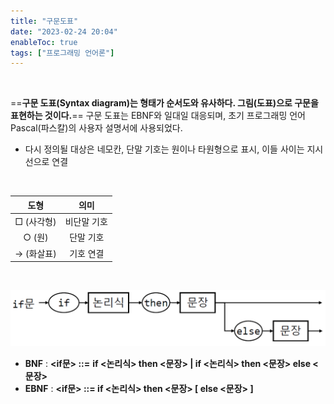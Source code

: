 ```yaml
---
title: "구문도표"
date: "2023-02-24 20:04"
enableToc: true
tags: ["프로그래밍 언어론"]
---
```


<br>

==**구문 도표(Syntax diagram)는 형태가 순서도와 유사하다. 그림(도표)으로 구문을 표현하는 것이다.**== 구문 도표는 EBNF와 일대일 대응되며, 초기 프로그래밍 언어 Pascal(파스칼)의 사용자 설명서에 사용되었다.

- 다시 정의될 대상은 네모칸, 단말 기호는 원이나 타원형으로 표시, 이들 사이는 지시선으로 연결

<br>

|  **도형**  |  **의미**   |
|:----------:|:-----------:|
| □ (사각형) | 비단말 기호 |
|   ○ (원)   |  단말 기호  |
| → (화살표) |  기호 연결  | 

<br>

![](brain/image/SyntaxTable-1.png)

-   **BNF** : **<if문> ::=** **if <논리식> then <문장> | if <논리식> then <문장> else <문장>**
-   **EBNF** : **<if문> ::= if <논리식> then <문장> [ else <문장> ]**